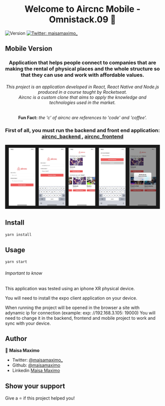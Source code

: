 <h1 align="center">Welcome to Aircnc Mobile - Omnistack.09 🚀</h1>
<p>
  <img alt="Version" src="https://img.shields.io/badge/version-0.1.0-blue.svg?cacheSeconds=2592000" />
  <a href="https://twitter.com/maisamaximo_" target="_blank">
    <img alt="Twitter: maisamaximo_" src="https://img.shields.io/twitter/follow/maisamaximo_.svg?style=social" />
  </a>
</p>
<h2>Mobile Version</h2>
<h3 align="center">
Application that helps people connect to companies that are making the rental of physical places and the whole structure so that they can use and work with affordable values.
</h3>

<h6 align="center">
This project is an application developed in React, React Native and Node.js produced in a course taught by Rocketseat.
<br>
Aircnc is a custom clone that aims to apply the knowledge and technologies used in the market.
<br>
</h6>

<p align="center"><strong>Fun Fact:</strong> <em>the 'c' of aircnc are references to 'code' and 'coffee'.</em>
</p>

<h3 align="center"> First of all, you must run the backend and front end application: <a href="https://github.com/maisamaximo/aircnc_backend">aircnc_backend </a>, <a href="https://github.com/maisamaximo/aircnc_frontend">aircnc_frontend</a> </h3>

<img src="./img/mobile.png">

## Install

```sh
yarn install
```

## Usage

```sh
yarn start
```

###### Important to know

This application was tested using an iphone XR physical device.

You will need to install the expo client application on your device.

When running the project will be opened in the browser a site with adynamic ip for connection (example: exp: //192.168.3.105: 19000)
You will need to change it in the backend, frontend and mobile project to work and sync with your device.

## Author

🙆 **Maisa Maximo**

* Twitter: [@maisamaximo_](https://twitter.com/maisamaximo_)
* Github: [@maisamaximo](https://github.com/maisamaximo)
* Linkedin [Maisa Maximo](https://www.linkedin.com/in/maisa-maximo-ferreira/)

## Show your support

Give a ⭐️ if this project helped you!
